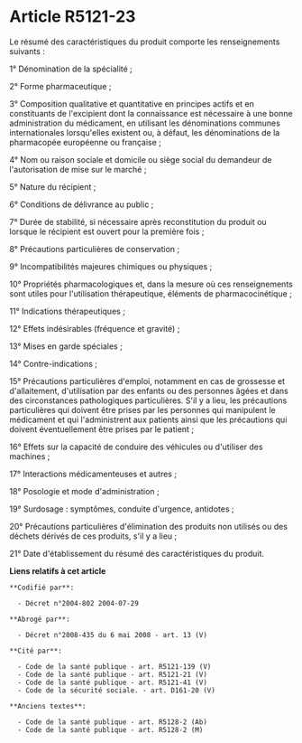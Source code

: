 # Article R5121-23

Le résumé des caractéristiques du produit comporte les renseignements suivants :

1° Dénomination de la spécialité ;

2° Forme pharmaceutique ;

3° Composition qualitative et quantitative en principes actifs et en constituants de l'excipient dont la connaissance est
nécessaire à une bonne administration du médicament, en utilisant les dénominations communes internationales lorsqu'elles
existent ou, à défaut, les dénominations de la pharmacopée européenne ou française ;

4° Nom ou raison sociale et domicile ou siège social du demandeur de l'autorisation de mise sur le marché ;

5° Nature du récipient ;

6° Conditions de délivrance au public ;

7° Durée de stabilité, si nécessaire après reconstitution du produit ou lorsque le récipient est ouvert pour la première
fois ;

8° Précautions particulières de conservation ;

9° Incompatibilités majeures chimiques ou physiques ;

10° Propriétés pharmacologiques et, dans la mesure où ces renseignements sont utiles pour l'utilisation thérapeutique,
éléments de pharmacocinétique ;

11° Indications thérapeutiques ;

12° Effets indésirables (fréquence et gravité) ;

13° Mises en garde spéciales ;

14° Contre-indications ;

15° Précautions particulières d'emploi, notamment en cas de grossesse et d'allaitement, d'utilisation par des enfants ou des
personnes âgées et dans des circonstances pathologiques particulières. S'il y a lieu, les précautions particulières qui
doivent être prises par les personnes qui manipulent le médicament et qui l'administrent aux patients ainsi que les
précautions qui doivent éventuellement être prises par le patient ;

16° Effets sur la capacité de conduire des véhicules ou d'utiliser des machines ;

17° Interactions médicamenteuses et autres ;

18° Posologie et mode d'administration ;

19° Surdosage : symptômes, conduite d'urgence, antidotes ;

20° Précautions particulières d'élimination des produits non utilisés ou des déchets dérivés de ces produits, s'il y a lieu ;

21° Date d'établissement du résumé des caractéristiques du produit.

**Liens relatifs à cet article**

	**Codifié par**:

	  - Décret n°2004-802 2004-07-29

	**Abrogé par**:

	  - Décret n°2008-435 du 6 mai 2008 - art. 13 (V)

	**Cité par**:

	  - Code de la santé publique - art. R5121-139 (V)
	  - Code de la santé publique - art. R5121-21 (V)
	  - Code de la santé publique - art. R5121-41 (V)
	  - Code de la sécurité sociale. - art. D161-20 (V)

	**Anciens textes**:

	  - Code de la santé publique - art. R5128-2 (Ab)
	  - Code de la santé publique - art. R5128-2 (M)
